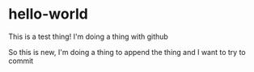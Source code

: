 # hello-world
This is a test thing! I'm doing a thing with github

So this is new, I'm doing a thing to append the thing and I want to try to commit
